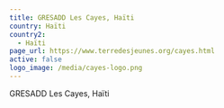 ```yaml
---
title: GRESADD Les Cayes, Haïti
country: Haïti
country2:
  - Haïti
page_url: https://www.terredesjeunes.org/cayes.html
active: false
logo_image: /media/cayes-logo.png
---
```

GRESADD Les Cayes, Haïti